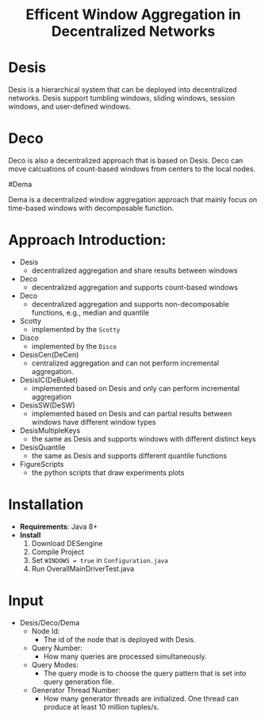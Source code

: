 <h1 align="center">Efficent Window Aggregation in Decentralized Networks </h1>

# Desis

Desis is a hierarchical system that can be deployed into decentralized networks. Desis support tumbling windows, sliding windows, session windows, and user-defined windows.

# Deco

Deco is also a decentralized approach that is based on Desis. Deco can move calcuations of count-based windows from centers to the local nodes.

#Dema

Dema is a decentralized window aggregation approach that mainly focus on time-based windows with decomposable function.

# Approach Introduction:
- Desis
    - decentralized aggregation and share results between windows
- Deco
    - decentralized aggregation and supports count-based windows    
- Deco
    - decentralized aggregation and supports non-decomposable functions, e.g., median and quantile
- Scotty
    - implemented by the `Scotty`
- Disco 
    - implemented by the `Disco`
- DesisCen(DeCen)
    - centralized aggregation and can not perform incremental aggregation.
- DesisIC(DeBuket)
    - implemented based on Desis and only can perform incremental aggregation
- DesisSW(DeSW)
    - implemented based on Desis and can partial results between windows have different window types
- DesisMultipleKeys
    - the same as Desis and supports windows with different distinct keys
- DesisQuantile
    - the same as Desis and supports different quantile functions
- FigureScripts
  - the python scripts that draw experiments plots
    
    
# Installation

- **Requirements**: Java 8+
- **Install**
     1. Download DESengine
     2. Compile Project
     3. Set `WINDOWS = true` in `Configuration.java`
     4. Run OverallMainDriverTest.java

# Input

- Desis/Deco/Dema
  - Node Id: 
    - The id of the node that is deployed with Desis.
  - Query Number: 
    - How many queries are processed simultaneously.
  - Query Modes: 
    - The query mode is to choose the query pattern that is set into query generation file.
  - Generator Thread Number: 
    - How many generator threads are initialized. One thread can produce at least 10 million tuples/s.

